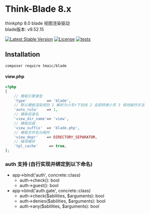 # Think-Blade 8.x
thinkphp 8.0 blade 视图渲染驱动  
blade版本: v9.52.15 

[![Latest Stable Version](https://poser.pugx.org/nhzex/think-blade/v/stable)](https://packagist.org/packages/nhzex/think-blade)
[![License](https://poser.pugx.org/nhzex/think-blade/license)](https://packagist.org/packages/nhzex/think-blade)
[![tests](https://github.com/nhzex/think-blade/actions/workflows/tests.yml/badge.svg)](https://github.com/NHZEX/think-blade/actions/workflows/tests.yml)

## Installation
```
composer require tmaic/blade
```

#### view.php
```php
<?php
[
    // 模板引擎类型
    'type'         => 'blade',
    // 默认模板渲染规则 1 解析为小写+下划线 2 全部转换小写 3 保持操作方法
    'auto_rule'    => 1,
    // 模板目录名
    'view_dir_name'=> 'view',
    // 模板后缀
    'view_suffix'  => 'blade.php',
    // 模板文件名分隔符
    'view_depr'    => DIRECTORY_SEPARATOR,
    // 编译缓存
    'tpl_cache'     => true,
];
```


### auth 支持 (自行实现并绑定到以下命名)
- app->bind('auth', concrete::class)
  - auth->check(): bool
  - auth->guest(): bool
- app->bind('auth.gate', concrete::class)
  - auth->check($abilities, $arguments): bool
  - auth->denies($abilities, $arguments): bool
  - auth->any($abilities, $arguments): bool

